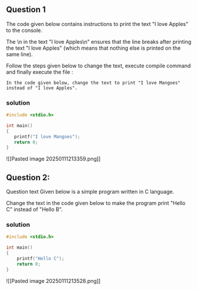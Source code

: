 ## Question 1
The code given below contains instructions to print the text "I love Apples" to the console.

The \n in the text "I love Apples\n" ensures that the line breaks after printing the text "I love Apples" (which means that nothing else is printed on the same line).

Follow the steps given below to change the text, execute compile command and finally execute the file :

    In the code given below, change the text to print "I love Mangoes" instead of "I love Apples".

 ### solution
 ```c
 #include <stdio.h>

int main() 
{
    printf("I love Mangoes");
    return 0;
}
 ```
  ![[Pasted image 20250111213359.png]]
## Question 2:
Question text
Given below is a simple program written in C language.

Change the text in the code given below to make the program print "Hello C" instead of "Hello B".

### solution 
```c
#include <stdio.h>

int main() 
{
	printf("Hello C");
	return 0;
}
```
![[Pasted image 20250111213528.png]]
